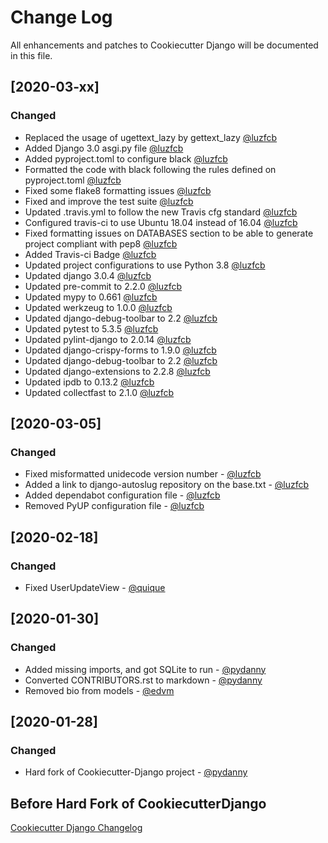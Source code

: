 # Change Log
All enhancements and patches to Cookiecutter Django will be documented in this file.

## [2020-03-xx]
### Changed
- Replaced the usage of ugettext_lazy by gettext_lazy  [@luzfcb](https://github.com/luzfcb)
- Added Django 3.0 asgi.py file [@luzfcb](https://github.com/luzfcb)
- Added pyproject.toml to configure black [@luzfcb](https://github.com/luzfcb)
- Formatted the code with black following the rules defined on pyproject.toml [@luzfcb](https://github.com/luzfcb)
- Fixed some flake8 formatting issues [@luzfcb](https://github.com/luzfcb)
- Fixed and improve the test suite [@luzfcb](https://github.com/luzfcb) 
- Updated .travis.yml to follow the new Travis cfg standard [@luzfcb](https://github.com/luzfcb)
- Configured travis-ci to use Ubuntu 18.04 instead of 16.04 [@luzfcb](https://github.com/luzfcb)
- Fixed formatting issues on DATABASES section to be able to generate project compliant with pep8 [@luzfcb](https://github.com/luzfcb)
- Added Travis-ci Badge [@luzfcb](https://github.com/luzfcb)
- Updated project configurations to use Python 3.8 [@luzfcb](https://github.com/luzfcb)
- Updated django 3.0.4 [@luzfcb](https://github.com/luzfcb)
- Updated pre-commit to 2.2.0 [@luzfcb](https://github.com/luzfcb)
- Updated mypy to 0.661 [@luzfcb](https://github.com/luzfcb)
- Updated werkzeug to 1.0.0 [@luzfcb](https://github.com/luzfcb)
- Updated django-debug-toolbar to 2.2 [@luzfcb](https://github.com/luzfcb)
- Updated pytest to 5.3.5 [@luzfcb](https://github.com/luzfcb)
- Updated pylint-django to 2.0.14 [@luzfcb](https://github.com/luzfcb)
- Updated django-crispy-forms to 1.9.0 [@luzfcb](https://github.com/luzfcb)
- Updated django-debug-toolbar to 2.2 [@luzfcb](https://github.com/luzfcb)
- Updated django-extensions to 2.2.8 [@luzfcb](https://github.com/luzfcb)
- Updated ipdb to 0.13.2 [@luzfcb](https://github.com/luzfcb)
- Updated collectfast to 2.1.0 [@luzfcb](https://github.com/luzfcb)

## [2020-03-05]
### Changed
- Fixed misformatted unidecode version number - [@luzfcb](https://github.com/luzfcb)
- Added a link to django-autoslug repository on the base.txt - [@luzfcb](https://github.com/luzfcb)
- Added dependabot configuration file - [@luzfcb](https://github.com/luzfcb)
- Removed PyUP configuration file - [@luzfcb](https://github.com/luzfcb)

## [2020-02-18]
### Changed
- Fixed UserUpdateView - [@quique](https://github.com/quique)

## [2020-01-30]
### Changed
- Added missing imports, and got SQLite to run - [@pydanny](https://github.com/pydanny)
- Converted CONTRIBUTORS.rst to markdown - [@pydanny](https://github.com/pydanny)
- Removed bio from models - [@edvm](https://github.com)

## [2020-01-28]
### Changed
- Hard fork of Cookiecutter-Django project - [@pydanny](https://github.com/pydanny)

## Before Hard Fork of CookiecutterDjango

[Cookiecutter Django Changelog](https://github.com/pydanny/cookiecutter-django/blob/master/CHANGELOG.md)
